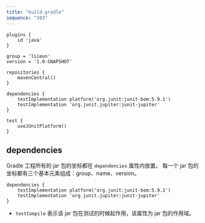 ```yaml
---
title: "build.gradle"
sequence: "103"
---
```


```text
plugins {
    id 'java'
}

group = 'lsieun'
version = '1.0-SNAPSHOT'

repositories {
    mavenCentral()
}

dependencies {
    testImplementation platform('org.junit:junit-bom:5.9.1')
    testImplementation 'org.junit.jupiter:junit-jupiter'
}

test {
    useJUnitPlatform()
}
```

## dependencies

Gradle 工程所有的 jar 包的坐标都在 `dependencies` 属性内放置。
每一个 jar 包的坐标都有三个基本元素组成：group、name、version。

```text
dependencies {
    testImplementation platform('org.junit:junit-bom:5.9.1')
    testImplementation 'org.junit.jupiter:junit-jupiter'
}
```

- `testCompile` 表示该 jar 包在测试的时候起作用，该属性为 jar 包的作用域。
